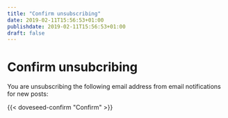 ```yaml
---
title: "Confirm unsubscribing"
date: 2019-02-11T15:56:53+01:00
publishdate: 2019-02-11T15:56:53+01:00
draft: false
---
```


# Confirm unsubcribing

You are unsubscribing the following email address from email notifications for
new posts:

{{< doveseed-confirm "Confirm" >}}
